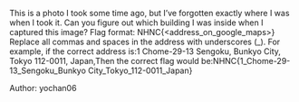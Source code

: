 This is a photo I took some time ago, but I’ve forgotten exactly where I was when I took it. Can you figure out which building I was inside when I captured this image? Flag format: NHNC{<address_on_google_maps>} Replace all commas and spaces in the address with underscores (_). For example, if the correct address is:1 Chome-29-13 Sengoku, Bunkyo City, Tokyo 112-0011, Japan,Then the correct flag would be:NHNC{1_Chome-29-13_Sengoku_Bunkyo City_Tokyo_112-0011_Japan}

Author: yochan06
